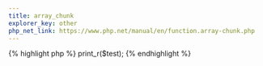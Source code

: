 ```yaml
---
title: array_chunk
explorer_key: other
php_net_link: https://www.php.net/manual/en/function.array-chunk.php
---
```


{% highlight php %}
    print_r($test);
{% endhighlight %}

